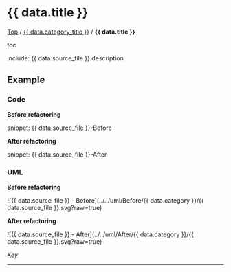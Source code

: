# {{ data.title }}

[Top](../) / [{{ data.category_title }}](.) / **{{ data.title }}**

toc

include: {{ data.source_file }}.description

## Example

### Code

**Before refactoring**

snippet: {{ data.source_file }}-Before

**After refactoring**

snippet: {{ data.source_file }}-After

### UML

**Before refactoring**

![{{ data.source_file }} - Before](../../uml/Before/{{ data.category }}/{{ data.source_file }}.svg?raw=true)

**After refactoring**

![{{ data.source_file }} - After](../../uml/After/{{ data.category }}/{{ data.source_file }}.svg?raw=true)

*[Key](../../uml/Keys/FullKey.svg)*

-----


